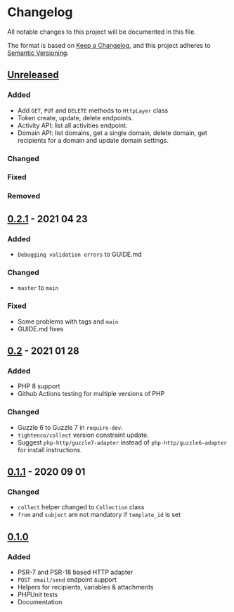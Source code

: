 # Changelog

All notable changes to this project will be documented in this file.

The format is based on [Keep a Changelog](https://keepachangelog.com/en/1.0.0/),
and this project adheres to [Semantic Versioning](https://semver.org/spec/v2.0.0.html).

## [Unreleased]

### Added

- Add `GET`, `PUT` and `DELETE` methods to `HttpLayer` class
- Token create, update, delete endpoints.
- Activity API: list all activities endpoint.
- Domain API: list domains, get a single domain, delete domain, get recipients for a domain and update domain settings.

### Changed

### Fixed

### Removed

## [0.2.1] - 2021 04 23

### Added

- `Debugging validation errors` to GUIDE.md

### Changed

- `master` to `main`

### Fixed

- Some problems with tags and `main`
- GUIDE.md fixes

## [0.2] - 2021 01 28

### Added

- PHP 8 support
- Github Actions testing for multiple versions of PHP

### Changed

- Guzzle 6 to Guzzle 7 in `require-dev`.
- `tightenco/collect` version constraint update.
- Suggest `php-http/guzzle7-adapter` instead of `php-http/guzzle6-adapter` for install instructions.

## [0.1.1] - 2020 09 01

### Changed

- `collect` helper changed to `Collection` class
- `from` and `subject` are not mandatory if `template_id` is set

## [0.1.0]

### Added

- PSR-7 and PSR-18 based HTTP adapter
- `POST email/send` endpoint support
- Helpers for recipients, variables & attachments
- PHPUnit tests
- Documentation

[Unreleased]: https://github.com/mailersend/mailersend-php/compare/v0.2.1...HEAD
[0.2.1]: https://github.com/mailersend/mailersend-php/releases/tag/v0.2.1
[0.2]: https://github.com/mailersend/mailersend-php/releases/tag/v0.2
[0.1.1]: https://github.com/mailersend/mailersend-php/releases/tag/v0.1.1
[0.1.0]: https://github.com/mailersend/mailersend-php/releases/tag/v0.1.0
